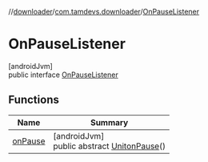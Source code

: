 //[downloader](../../../index.md)/[com.tamdevs.downloader](../index.md)/[OnPauseListener](index.md)

# OnPauseListener

[androidJvm]\
public interface [OnPauseListener](index.md)

## Functions

| Name | Summary |
|---|---|
| [onPause](on-pause.md) | [androidJvm]<br>public abstract [Unit](https://kotlinlang.org/api/latest/jvm/stdlib/kotlin/-unit/index.html)[onPause](on-pause.md)() |
